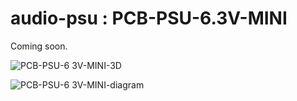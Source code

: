 # audio-psu : PCB-PSU-6.3V-MINI

Coming soon.

![PCB-PSU-6 3V-MINI-3D](https://github.com/user-attachments/assets/5ea5a58f-3d8a-4022-8217-ace90442201a)

![PCB-PSU-6 3V-MINI-diagram](https://github.com/user-attachments/assets/f873b2d6-ef2e-4da5-87d7-40cfc29a1bb1)
